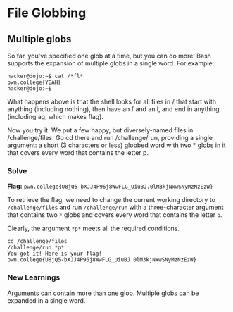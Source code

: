 # File Globbing

## Multiple globs
So far, you've specified one glob at a time, but you can do more! Bash supports the expansion of multiple globs in a single word. For example:
```
hacker@dojo:~$ cat /*fl*
pwn.college{YEAH}
hacker@dojo:~$
```
What happens above is that the shell looks for all files in / that start with anything (including nothing), then have an f and an l, and end in anything (including ag, which makes flag).

Now you try it. We put a few happy, but diversely-named files in /challenge/files. Go cd there and run /challenge/run, providing a single argument: a short (3 characters or less) globbed word with two * globs in it that covers every word that contains the letter p.


### Solve
**Flag:** `pwn.college{U8jQ5-bXJJ4P96j8WwFLG_UiuBJ.0lM3kjNxwSNyMzNzEzW}`

To retrieve the flag, we need to change the current working directory to `/challenge/files` and run `/challenge/run` with a three-character argument that contains two `*` globs and covers every word that contains the letter `p`.

Clearly, the argument `*p*` meets all the required conditions.

```
cd /challenge/files
/challenge/run *p*
You got it! Here is your flag!
pwn.college{U8jQ5-bXJJ4P96j8WwFLG_UiuBJ.0lM3kjNxwSNyMzNzEzW}
```

### New Learnings

Arguments can contain more than one glob. Multiple globs can be expanded in a single word.
